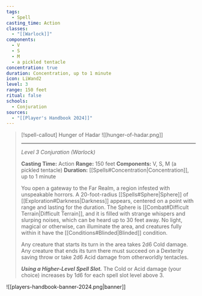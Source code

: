 ```yaml
---
tags:
  - Spell
casting_time: Action
classes:
  - "[[Warlock]]"
components:
  - V
  - S
  - M
  - a pickled tentacle
concentration: true
duration: Concentration, up to 1 minute
icon: LiWand2
level: 3
range: 150 feet
ritual: false
schools:
  - Conjuration
sources: 
  - "[[Player's Handbook 2024]]"
---
```

>[!spell-callout] Hunger of Hadar
>![[hunger-of-hadar.png]]
>
>---
>_Level 3 Conjuration (Warlock)_
>
>**Casting Time:** Action
>**Range:** 150 feet
>**Components:** V, S, M (a pickled tentacle)
>**Duration:** [[Spells#Concentration\|Concentration]], up to 1 minute
>
>You open a gateway to the Far Realm, a region infested with unspeakable horrors. A 20-foot-radius [[Spells#Sphere\|Sphere]] of [[Exploration#Darkness\|Darkness]] appears, centered on a point with range and lasting for the duration. The Sphere is [[Combat#Difficult Terrain\|Difficult Terrain]], and it is filled with strange whispers and slurping noises, which can be heard up to 30 feet away. No light, magical or otherwise, can illuminate the area, and creatures fully within it have the [[Conditions#Blinded\|Blinded]] condition.
>
>Any creature that starts its turn in the area takes 2d6 Cold damage. Any creature that ends its turn there must succeed on a Dexterity saving throw or take 2d6 Acid damage from otherworldly tentacles.
>
>**_Using a Higher-Level Spell Slot._** The Cold or Acid damage (your choice) increases by 1d6 for each spell slot level above 3.


![[players-handbook-banner-2024.png|banner]]